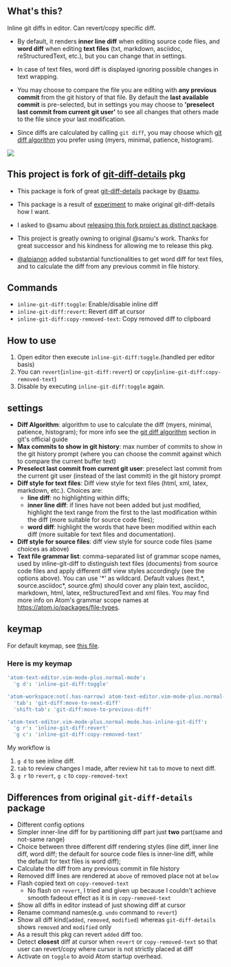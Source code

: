 ## What's this?

Inline git diffs in editor. Can revert/copy specific diff.

  - By default, it renders **inner line diff** when editing source code files, and **word diff** when editing **text files** (txt, markdown, asciidoc, reStructuredText, etc.), but you can change that in settings. 

  - In case of text files, word diff is displayed ignoring possible changes in text wrapping.

  - You may choose to compare the file you are editing with **any previous commit** from the git history of that file. By default the **last available commit** is pre-selected, but in settings you may choose to **'preselect last commit from current git user'** to see all changes that others made to the file since your last modification.

  - Since diffs are calculated by calling `git diff`, you may choose which [git diff algorithm] you prefer using (myers, minimal, patience, histogram).

[git diff algorithm]: https://git-scm.com/docs/diff-options#Documentation/diff-options.txt---diff-algorithmpatienceminimalhistogrammyers

![](./atom-inline-git-diff.gif)

## This project is fork of [git-diff-details][1] pkg

- This package is fork of great [git-diff-details][1] package by [@samu][samu].

- This package is a result of [experiment][2] to make original git-diff-details how I want.

- I asked to @samu about [releasing this fork project as distinct package][3].

- This project is greatly owning to original @samu's work. Thanks for great successor and his kindness for allowing me to release this pkg.

- [@alpianon][alpianon] added substantial functionalities to get word diff for text files, and to calculate the diff from any previous commit in file history.

[1]: https://github.com/samu/git-diff-details/
[2]: https://github.com/t9md/git-diff-details
[3]: https://github.com/samu/git-diff-details/issues/75
[samu]: https://github.com/samu
[alpianon]: https://github.com/alpianon

## Commands

- `inline-git-diff:toggle`: Enable/disable inline diff
- `inline-git-diff:revert`: Revert diff at cursor
- `inline-git-diff:copy-removed-text`: Copy removed diff to clipboard

## How to use

1. Open editor then execute `inline-git-diff:toggle`.(handled per editor basis)
2. You can `revert`(`inline-git-diff:revert`) or `copy`(`inline-git-diff:copy-removed-text`)
3. Disable by executing `inline-git-diff:toggle` again.

## settings

- **Diff Algorithm**: algorithm to use to calculate the diff (myers, minimal, patience, histogram); for more info see the [git diff algorithm] section in git's official guide
- **Max commits to show in git history**: max number of commits to show in the git history prompt (where you can choose the commit against which to compare the current buffer text)
- **Preselect last commit from current git user**: preselect last commit from the current git user (instead of the last commit) in the git history prompt
- **Diff style for text files**: Diff view style for text files (html, xml, latex, markdown, etc.). Choices are:
  - **line diff**: no highlighting within diffs;
  - **inner line diff**: if lines have not been added but just modified, highlight the text range from the first to the last modification within the diff (more suitable for source code files);
  - **word diff**: highlight the words that have been modified within each diff (more suitable for text files and documentation).
- **Diff style for source files**: diff view style for source code files (same choices as above) 
- **Text file grammar list**: comma-separated list of grammar scope names, used by inline-git-diff to distinguish text files (documents) from source code files and apply different diff view styles accordingly (see the options above). You can use '\*' as wildcard. Default values (text.\*, source.asciidoc\*, source.gfm) should cover any plain text, asciidoc, markdown, html, latex, reStructuredText and xml files. You may find more info on Atom's grammar scope names at <https://atom.io/packages/file-types>.

## keymap

For default keymap, see [this file](https://github.com/t9md/atom-inline-git-diff/blob/master/keymaps/inline-git-diff.cson).

### Here is my keymap

```coffeescript
'atom-text-editor.vim-mode-plus.normal-mode':
  'g d': 'inline-git-diff:toggle'

'atom-workspace:not(.has-narrow) atom-text-editor.vim-mode-plus.normal-mode.has-inline-git-diff':
  'tab': 'git-diff:move-to-next-diff'
  'shift-tab': 'git-diff:move-to-previous-diff'

'atom-text-editor.vim-mode-plus.normal-mode.has-inline-git-diff':
  'g r': 'inline-git-diff:revert'
  'g c': 'inline-git-diff:copy-removed-text'
```

My workflow is

1. `g d` to see inline diff.
2. `tab` to review changes I made, after review hit `tab` to move to next diff.
3. `g r` to `revert`, `g c` to `copy-removed-text`

## Differences from original `git-diff-details` package

- Different config options
- Simpler inner-line diff for by partitioning diff part just **two** part(same and not-same range)
- Choice between three different diff rendering styles (line diff, inner line diff, word diff; the default for source code files is inner-line diff, while the default for text files is word diff);
- Calculate the diff from any previous commit in file history
- Removed diff lines are rendered at `above` of removed place not at `below`
- Flash copied text on `copy-removed-text`
  - No flash on `revert`,  I tried and given up because I couldn't achieve smooth fadeout effect as it is in `copy-removed-text`
- Show all diffs in editor instead of just showing diff at cursor
- Rename command names(e.g. `undo` command to `revert`)
- Show all diff kind(`added`, `removed`, `modified`) whereas `git-diff-details` shows `removed` and `modified` only
- As a result this pkg can revert `added` diff too.
- Detect **closest** diff at cursor when `revert` or `copy-removed-text` so that user can revert/copy where cursor is not strictly placed at diff
- Activate on `toggle` to avoid Atom startup overhead.
